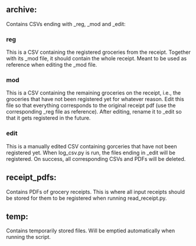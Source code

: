 ## archive:
Contains CSVs ending with _reg, _mod and _edit:
### reg
This is a CSV containing the registered groceries from the receipt. Together with its _mod file, it should contain the whole receipt. Meant to be used as reference when editing the _mod file.
### mod
This is a CSV containing the remaining groceries on the receipt, i.e., the groceries that have not been registered yet for whatever reason. Edit this file so that everything corresponds to the original receipt pdf (use the corresponding _reg file as reference). After editing, rename it to _edit so that it gets registered in the future.
### edit
This is a manually edited CSV containing gorceries that have not been registered yet. When log_csv.py is run, the files ending in _edit will be registered. On success, all corresponding CSVs and PDFs will be deleted. 

## receipt_pdfs:
Contains PDFs of grocery receipts. This is where all input receipts should be stored for them to be registered when running read_receipt.py. 

## temp:
Contains temporarily stored files. Will be emptied automatically when running the script.
